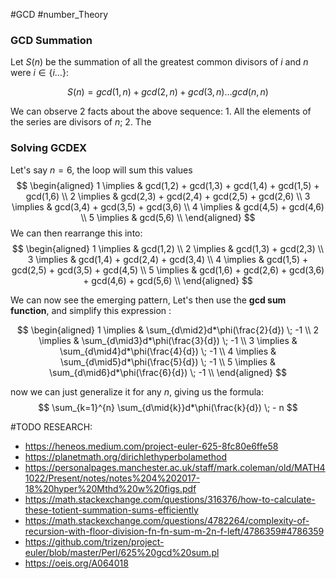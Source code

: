 #GCD #number_Theory 

### GCD Summation

Let $S(n)$ be the summation of all the greatest common divisors of $i$ and $n$ were $i \in  \{ i \dots \}$:

$$ 
	S(n) = gcd(1,n) +  gcd(2,n) + gcd(3,n) \dots gcd(n,n)
$$

We can observe 2 facts about the above sequence:
	1. All the elements of the series are divisors of $n$;
	2. The





### Solving GCDEX

Let's say $n = 6$, the loop will sum this values
$$
\begin{aligned}
1 \implies & gcd(1,2) + gcd(1,3) + gcd(1,4) + gcd(1,5) + gcd(1,6) \\
2 \implies & gcd(2,3) + gcd(2,4) + gcd(2,5) + gcd(2,6) \\
3 \implies & gcd(3,4) + gcd(3,5) + gcd(3,6) \\
4 \implies & gcd(4,5) + gcd(4,6) \\
5 \implies & gcd(5,6) \\
\end{aligned}
$$
We can then rearrange this into:
$$
\begin{aligned}
1 \implies & gcd(1,2) \\
2 \implies & gcd(1,3) + gcd(2,3) \\
3 \implies & gcd(1,4) + gcd(2,4) + gcd(3,4) \\
4 \implies & gcd(1,5) + gcd(2,5) + gcd(3,5) + gcd(4,5) \\
5 \implies & gcd(1,6) + gcd(2,6) + gcd(3,6) + gcd(4,6) + gcd(5,6) \\
\end{aligned}
$$

We can now see the emerging pattern, Let's then use the **gcd sum function**, and simplify this expression :

$$
\begin{aligned}
1 \implies & \sum_{d\mid2}d*\phi(\frac{2}{d}) \; -1  \\
2 \implies & \sum_{d\mid3}d*\phi(\frac{3}{d}) \; -1  \\
3 \implies & \sum_{d\mid4}d*\phi(\frac{4}{d}) \; -1  \\
4 \implies & \sum_{d\mid5}d*\phi(\frac{5}{d}) \; -1  \\
5 \implies & \sum_{d\mid6}d*\phi(\frac{6}{d}) \; -1  \\
\end{aligned}
$$

now we can just generalize it for any $n$, giving us the formula:
$$
	\sum_{k=1}^{n} \sum_{d\mid{k}}d*\phi(\frac{k}{d}) \; - n
$$

#TODO
RESEARCH:
- https://heneos.medium.com/project-euler-625-8fc80e6ffe58
- https://planetmath.org/dirichlethyperbolamethod
- https://personalpages.manchester.ac.uk/staff/mark.coleman/old/MATH41022/Present/notes/notes%204%202017-18%20hyper%20Mthd%20w%20figs.pdf
- https://math.stackexchange.com/questions/316376/how-to-calculate-these-totient-summation-sums-efficiently
- https://math.stackexchange.com/questions/4782264/complexity-of-recursion-with-floor-division-fn-fn-sum-m-2n-f-left/4786359#4786359
- https://github.com/trizen/project-euler/blob/master/Perl/625%20gcd%20sum.pl
- https://oeis.org/A064018

